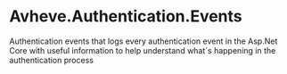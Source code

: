 # Avheve.Authentication.Events
Authentication events that logs every authentication event in the Asp.Net Core with useful information to help understand what´s happening in the authentication process
